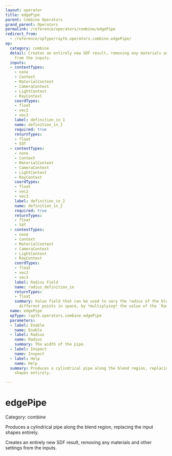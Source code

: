 ```yaml
---
layout: operator
title: edgePipe
parent: Combine Operators
grand_parent: Operators
permalink: /reference/operators/combine/edgePipe
redirect_from:
  - /reference/opType/raytk.operators.combine.edgePipe/
op:
  category: combine
  detail: Creates an entirely new SDF result, removing any materials and other settings
    from the inputs.
  inputs:
  - contextTypes:
    - none
    - Context
    - MaterialContext
    - CameraContext
    - LightContext
    - RayContext
    coordTypes:
    - float
    - vec2
    - vec3
    label: definition_in_1
    name: definition_in_1
    required: true
    returnTypes:
    - float
    - Sdf
  - contextTypes:
    - none
    - Context
    - MaterialContext
    - CameraContext
    - LightContext
    - RayContext
    coordTypes:
    - float
    - vec2
    - vec3
    label: definition_in_2
    name: definition_in_2
    required: true
    returnTypes:
    - float
    - Sdf
  - contextTypes:
    - none
    - Context
    - MaterialContext
    - CameraContext
    - LightContext
    - RayContext
    coordTypes:
    - float
    - vec2
    - vec3
    label: Radius Field
    name: radius_definition_in
    returnTypes:
    - float
    summary: Value field that can be used to vary the radius of the blend region at
      different points in space, by *multiplying* the value of the `Radius` parameter.
  name: edgePipe
  opType: raytk.operators.combine.edgePipe
  parameters:
  - label: Enable
    name: Enable
  - label: Radius
    name: Radius
    summary: The width of the pipe.
  - label: Inspect
    name: Inspect
  - label: Help
    name: Help
  summary: Produces a cylindrical pipe along the blend region, replacing the input
    shapes entirely.

---
```


# edgePipe

Category: combine



Produces a cylindrical pipe along the blend region, replacing the input shapes entirely.

Creates an entirely new SDF result, removing any materials and other settings from the inputs.